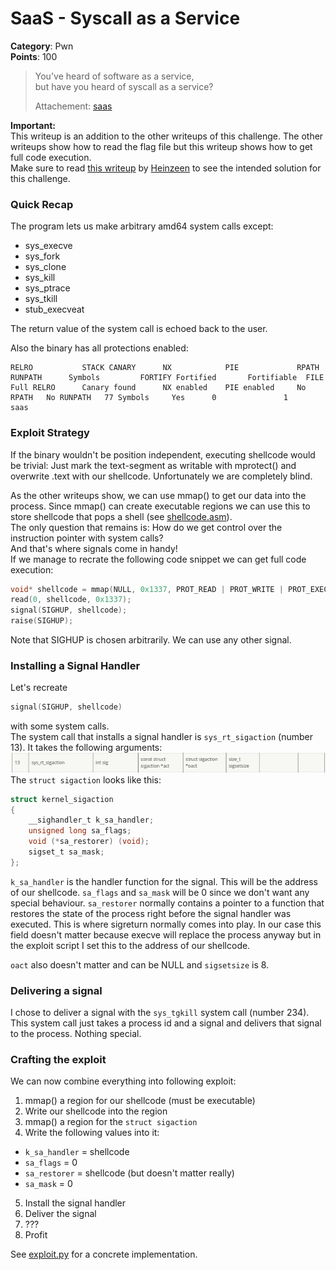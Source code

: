 # SaaS - Syscall as a Service
__Category__: Pwn   
__Points__: 100  

> You've heard of software as a service,  
> but have you heard of syscall as a service?
>
> Attachement: [saas](./saas)

__Important:__   
This writeup is an addition to the other writeups
of this challenge. The other writeups show how to read the
flag file but this writeup shows how to get full code execution.   
Make sure to read [this writeup](https://github.com/Heinzeen/ctf/blob/master/Nahamcom_2020/saas/saas_writeup.md) by [Heinzeen](https://github.com/Heinzeenhttps://github.com/Heinzeen) to see the intended solution for this challenge.

### Quick Recap
The program lets us make arbitrary amd64 system calls except:
- sys_execve
- sys_fork
- sys_clone
- sys_kill
- sys_ptrace
- sys_tkill
- stub_execveat

The return value of the system call is echoed back to the user.

Also the binary has all protections enabled:
```
RELRO           STACK CANARY      NX            PIE             RPATH      RUNPATH      Symbols         FORTIFY Fortified       Fortifiable  FILE
Full RELRO      Canary found      NX enabled    PIE enabled     No RPATH   No RUNPATH   77 Symbols     Yes      0               1       saas
```

### Exploit Strategy
If the binary wouldn't be position independent, executing shellcode would be trivial: Just mark the text-segment as writable with mprotect() and overwrite .text with our shellcode.
Unfortunately we are completely blind.

As the other writeups show, we can use mmap() to get our data into the process.
Since mmap() can create executable regions we can use this
to store shellcode that pops a shell (see [shellcode.asm](./shellcode.asm)).    
The only question that remains is: How do we get control over the instruction pointer with system calls?   
And that's where signals come in handy!    
If we manage to recrate the following code snippet we can get full code execution:
```c
void* shellcode = mmap(NULL, 0x1337, PROT_READ | PROT_WRITE | PROT_EXECUTE, MAP_PRIVATE | MAP_ANONYMOUS, -1, 0);
read(0, shellcode, 0x1337);
signal(SIGHUP, shellcode);
raise(SIGHUP);
```
Note that SIGHUP is chosen arbitrarily. We can use any other signal.

### Installing a Signal Handler
Let's recreate
```c
signal(SIGHUP, shellcode)
```
with some system calls.   
The system call that installs a signal handler is ```sys_rt_sigaction``` (number 13). It takes the following arguments:
![](./img/rt_sigaction.png)
The ```struct sigaction``` looks like this:
```c
struct kernel_sigaction
{
    __sighandler_t k_sa_handler;
    unsigned long sa_flags;
    void (*sa_restorer) (void);
    sigset_t sa_mask;
};
```
```k_sa_handler``` is the handler function for the signal. This will be the address of our shellcode. ```sa_flags``` and ```sa_mask``` will be 0 since we don't want any special behaviour. ```sa_restorer``` normally contains a pointer to a function that restores the state of the process right before the signal handler was executed. This is where sigreturn normally comes into play. In our case this field doesn't matter because
execve will replace the process anyway but in the exploit script I set this to the address of our shellcode.    

```oact``` also doesn't matter and can be NULL and ```sigsetsize``` is 8.

### Delivering a signal
I chose to deliver a signal with the ```sys_tgkill``` system call (number 234). This system call just takes a process id and a signal and delivers that signal to the process. Nothing special.

### Crafting the exploit
We can now combine everything into following exploit:
1. mmap() a region for our shellcode (must be executable)
2. Write our shellcode into the region
3. mmap() a region for the ```struct sigaction```
4. Write the following values into it:  
  - ```k_sa_handler``` = shellcode
  - ```sa_flags``` = 0
  - ```sa_restorer``` = shellcode (but doesn't matter really)
  - ```sa_mask``` = 0
5. Install the signal handler
6. Deliver the signal
7. ???
8. Profit

See [exploit.py](./exploit.py) for a concrete implementation.
